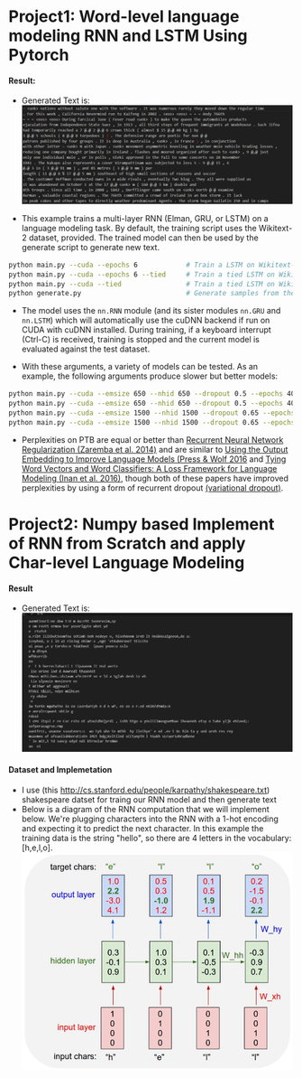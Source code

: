 # Project1: Word-level language modeling RNN and LSTM Using Pytorch
#### Result:
- Generated Text is:
![alt text](image.png)

- This example trains a multi-layer RNN (Elman, GRU, or LSTM) on a language modeling task.
By default, the training script uses the Wikitext-2 dataset, provided.
The trained model can then be used by the generate script to generate new text.
```bash
python main.py --cuda --epochs 6            # Train a LSTM on Wikitext-2 with CUDA, reaching perplexity of 117.61
python main.py --cuda --epochs 6 --tied     # Train a tied LSTM on Wikitext-2 with CUDA, reaching perplexity of 110.44
python main.py --cuda --tied                # Train a tied LSTM on Wikitext-2 with CUDA for 40 epochs, reaching perplexity of 87.17
python generate.py                          # Generate samples from the trained LSTM model.
```

- The model uses the `nn.RNN` module (and its sister modules `nn.GRU` and `nn.LSTM`) which will automatically use the cuDNN backend if run on CUDA with cuDNN installed. During training, if a keyboard interrupt (Ctrl-C) is received, training is stopped and the current model is evaluated against the test dataset. 

- With these arguments, a variety of models can be tested. As an example, the following arguments produce slower but better models:
```bash
python main.py --cuda --emsize 650 --nhid 650 --dropout 0.5 --epochs 40           # Test perplexity of 80.97
python main.py --cuda --emsize 650 --nhid 650 --dropout 0.5 --epochs 40 --tied    # Test perplexity of 75.96
python main.py --cuda --emsize 1500 --nhid 1500 --dropout 0.65 --epochs 40        # Test perplexity of 77.42
python main.py --cuda --emsize 1500 --nhid 1500 --dropout 0.65 --epochs 40 --tied # Test perplexity of 72.30
```

- Perplexities on PTB are equal or better than
[Recurrent Neural Network Regularization (Zaremba et al. 2014)](https://arxiv.org/pdf/1409.2329.pdf)
and are similar to [Using the Output Embedding to Improve Language Models (Press & Wolf 2016](https://arxiv.org/abs/1608.05859) and [Tying Word Vectors and Word Classifiers: A Loss Framework for Language Modeling (Inan et al. 2016)](https://arxiv.org/pdf/1611.01462.pdf), though both of these papers have improved perplexities by using a form of recurrent dropout [(variational dropout)](http://papers.nips.cc/paper/6241-a-theoretically-grounded-application-of-dropout-in-recurrent-neural-networks).

# Project2: Numpy based Implement of RNN from Scratch and apply Char-level Language Modeling 
#### Result
- Generated Text is:
![alt text](image-1.png)
#### Dataset and Implemetation
- I use (this http://cs.stanford.edu/people/karpathy/shakespeare.txt) shakespeare datset for traing our RNN model and then generate text
- Below is a diagram of the RNN computation that we will implement below. We're plugging characters into the RNN with a 1-hot encoding and expecting it to predict the next character. In this example the training data is the string "hello", so there are 4 letters in the vocabulary: [h,e,l,o].
![alt text](image-2.png)
